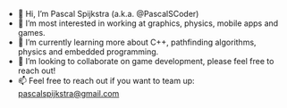- 👋 Hi, I’m Pascal Spijkstra (a.k.a. @PascalSCoder)
- 👀 I’m most interested in working at graphics, physics, mobile apps and games.
- 🌱 I’m currently learning more about C++, pathfinding algorithms, physics and embedded programming.
- 💞️ I’m looking to collaborate on game development, please feel free to reach out!
- 📫 Feel free to reach out if you want to team up: pascalspijkstra@gmail.com
